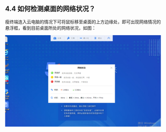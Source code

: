 ## 4.4  如何检测桌面的网络状况？

瘦终端连入云电脑的情况下可将鼠标移至桌面的上方边缘处，即可出现网络情况的悬浮框，看到目前桌面所处的网络状况，如图：

![img](./img/image167.png)

 
